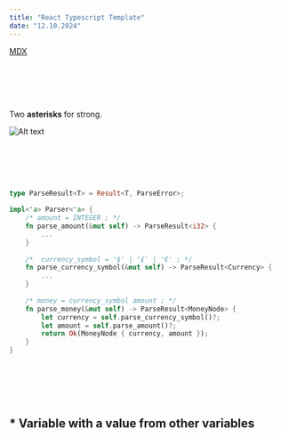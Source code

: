 ```yaml
---
title: "React Typescript Template"
date: "12.10.2024"
---
```


[MDX](https://mdxjs.com "title")

\
&nbsp;
\
&nbsp;
\
&nbsp;

Two **asterisks** for strong.

![Alt text](https://raw.githubusercontent.com/haorocks/devlog/main/posts/12-10-2024-react-typescript-template/airbnb.jpeg "title")

\
&nbsp;
\
&nbsp;
\
&nbsp;

```rust
type ParseResult<T> = Result<T, ParseError>;
 
impl<'a> Parser<'a> {
    /* amount = INTEGER ; */
    fn parse_amount(&mut self) -> ParseResult<i32> {
        ...
    }
 
    /* 	currency_symbol = '$' | '£' | '€' ; */
    fn parse_currency_symbol(&mut self) -> ParseResult<Currency> {
        ...
    }
 
    /* money = currency_symbol amount ; */
    fn parse_money(&mut self) -> ParseResult<MoneyNode> {
        let currency = self.parse_currency_symbol()?;
        let amount = self.parse_amount()?;
        return Ok(MoneyNode { currency, amount });
    }
}
```
\
&nbsp;
\
&nbsp;
\
&nbsp;

## * Variable with a value from other variables
